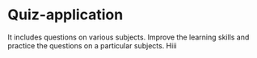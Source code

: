 # Quiz-application
It includes questions on various subjects. Improve the learning skills and practice the questions on a particular subjects.
Hiii
